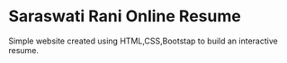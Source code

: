 # Saraswati Rani Online Resume
Simple website created using HTML,CSS,Bootstap to build an interactive resume.
